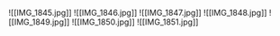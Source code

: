   
  
![[IMG_1845.jpg]]
![[IMG_1846.jpg]]
![[IMG_1847.jpg]]
![[IMG_1848.jpg]]
![[IMG_1849.jpg]]
![[IMG_1850.jpg]]
![[IMG_1851.jpg]]